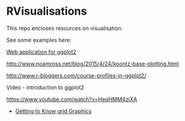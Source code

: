 RVisualisations
=======

This repo encloses resources on visualisation.

See some examples here:

[Web application for ggplot2](http://www.stat.ucla.edu/~jeroen/live.html)

<http://www.noamross.net/blog/2015/4/24/koontz-base-plotting.html>

<http://www.r-bloggers.com/course-profiles-in-ggplot2/>

Video - introduction to ggplot2

<https://www.youtube.com/watch?v=HeqHMM4ziXA>



- [Getting to Know grid Graphics](https://www.stat.auckland.ac.nz/~paul/useR2015-grid/grid-slides.html)



